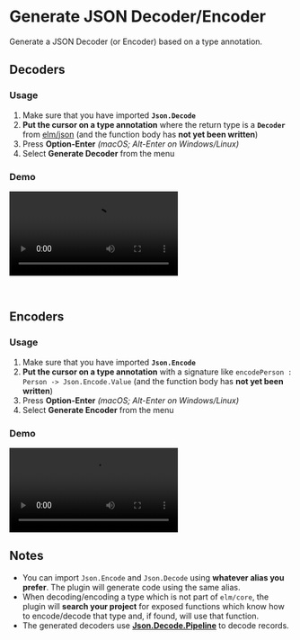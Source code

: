 # Generate JSON Decoder/Encoder

Generate a JSON Decoder (or Encoder) based on a type annotation.
 


## Decoders

### Usage

1. Make sure that you have imported **`Json.Decode`**
2. **Put the cursor on a type annotation** where the return type is a **`Decoder`** from [elm/json](https://github.com/elm/json) (and the function body has **not yet been written**)
3. Press **Option-Enter** _(macOS; Alt-Enter on Windows/Linux)_
4. Select **Generate Decoder** from the menu


### Demo

![generate JSON decoder demo](../assets/generate_json_decoder.mp4)

<br/>

## Encoders

### Usage

1. Make sure that you have imported **`Json.Encode`**
2. **Put the cursor on a type annotation** with a signature like `encodePerson : Person -> Json.Encode.Value` (and the function body has **not yet been written**)
3. Press **Option-Enter** _(macOS; Alt-Enter on Windows/Linux)_
4. Select **Generate Encoder** from the menu

### Demo

![generate JSON encoder demo](../assets/generate_json_encoder.mp4)

## Notes

* You can import `Json.Encode` and `Json.Decode` using **whatever alias you prefer**. The plugin will generate code using the same alias.
* When decoding/encoding a type which is not part of `elm/core`, the plugin will **search your project** for exposed functions which know how to encode/decode that type and, if found, will use that function.
* The generated decoders use **[Json.Decode.Pipeline](https://package.elm-lang.org/packages/NoRedInk/elm-json-decode-pipeline/latest/)** to decode records.